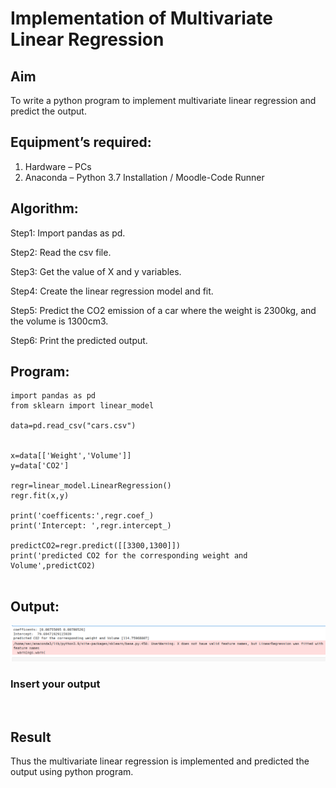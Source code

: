 # Implementation of Multivariate Linear Regression
## Aim
To write a python program to implement multivariate linear regression and predict the output.
## Equipment’s required:
1.	Hardware – PCs
2.	Anaconda – Python 3.7 Installation / Moodle-Code Runner
## Algorithm:
Step1:
Import pandas as pd.

Step2:
Read the csv file.

Step3:
Get the value of X and y variables.

Step4:
Create the linear regression model and fit.

Step5:
Predict the CO2 emission of a car where the weight is 2300kg, and the volume is 1300cm3.

Step6:
Print the predicted output.

## Program:
```
import pandas as pd
from sklearn import linear_model

data=pd.read_csv("cars.csv")


x=data[['Weight','Volume']]
y=data['CO2']
       
regr=linear_model.LinearRegression()
regr.fit(x,y)

print('coefficents:',regr.coef_)
print('Intercept: ',regr.intercept_)
       
predictCO2=regr.predict([[3300,1300]])
print('predicted CO2 for the corresponding weight and Volume',predictCO2)


```
## Output:
![MODEL](/OP.png)

### Insert your output

<br>

## Result
Thus the multivariate linear regression is implemented and predicted the output using python program.
